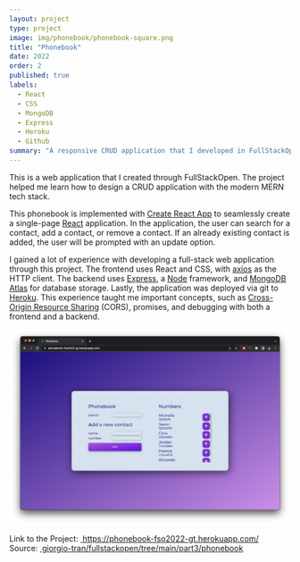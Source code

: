 ```yaml
---
layout: project
type: project
image: img/phonebook/phonebook-square.png
title: "Phonebook"
date: 2022
order: 2
published: true
labels:
  - React
  - CSS
  - MongoDB
  - Express
  - Heroku
  - Github
summary: "A responsive CRUD application that I developed in FullStackOpen."
---
```


This is a web application that I created through FullStackOpen. The project helped me learn how to design a CRUD application with the modern MERN tech stack.

This phonebook is implemented with <a class="md" href="https://create-react-app.dev" target="_blank" rel="noopener noreferrer">Create React App</a> to seamlessly create a single-page <a class="md" href="https://reactjs.org" target="_blank" rel="noopener noreferrer">React</a> application. In the application, the user can search for a contact, add a contact, or remove a contact. If an already existing contact is added, the user will be prompted with an update option. 

I gained a lot of experience with developing a full-stack web application through this project. The frontend uses React and CSS, with <a class="md" href="https://axios-http.com" target="_blank" rel="noopener noreferrer">axios</a> as the HTTP client. The backend uses <a class="md" href="https://expressjs.com" target="_blank" rel="noopener noreferrer">Express</a>, a <a class="md" href="https://nodejs.org/en/" target="_blank" rel="noopener noreferrer">Node</a> framework, and <a class="md" href="https://www.mongodb.com/atlas/database" target="_blank" rel="noopener noreferrer">MongoDB Atlas</a> for database storage. Lastly, the application was deployed via git to <a class="md" href="https://www.heroku.com/" target="_blank" rel="noopener noreferrer">Heroku</a>. This experience taught me important concepts, such as <a class="md" href="https://developer.mozilla.org/en-US/docs/Web/HTTP/CORS" target="_blank" rel="noopener noreferrer">Cross-Origin Resource Sharing</a>
 (CORS), promises, and debugging with both a frontend and a backend.

<img src="/img/phonebook/phonebook-browser.png" alt="phonebook" class="container-fluid"/>

Link to the Project: <a class="md" href="https://phonebook-fso2022-gt.herokuapp.com/"> &nbsp;https://phonebook-fso2022-gt.herokuapp.com/</a> <br>
Source: <a class="md" href="https://github.com/giorgio-tran/fullstackopen/tree/main/part3/phonebook">&nbsp;giorgio-tran/fullstackopen/tree/main/part3/phonebook</a>
